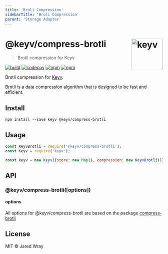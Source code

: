 ```yaml
---
title: 'Broli Compression'
sidebarTitle: 'Broli Compression'
parent: 'Storage Adapter'
---
```


# @keyv/compress-brotli [<img width="100" align="right" src="https://jaredwray.com/images/keyv.svg" alt="keyv">](https://github.com/jaredwray/keyv)

> Brotli compression for Keyv

[![build](https://github.com/jaredwray/keyv/actions/workflows/tests.yaml/badge.svg)](https://github.com/jaredwray/keyv/actions/workflows/tests.yaml)
[![codecov](https://codecov.io/gh/jaredwray/keyv/branch/main/graph/badge.svg?token=bRzR3RyOXZ)](https://codecov.io/gh/jaredwray/keyv)
[![npm](https://img.shields.io/npm/v/@keyv/compress-brotli.svg)](https://www.npmjs.com/package/@keyv/compress-brotli)
[![npm](https://img.shields.io/npm/dm/@keyv/compress-brotli)](https://npmjs.com/package/@keyv/compress-brotli)

Brotli compression for [Keyv](https://github.com/jaredwray/keyv).

Brotli is a data compression algorithm that is designed to be fast and efficient.

## Install

```shell
npm install --save keyv @keyv/compress-brotli
```

## Usage

```javascript
const KeyvBrotli = require('@keyv/compress-brotli');
const Keyv = require('keyv');

const keyv = new Keyv({store: new Map(), compression: new KeyvBrotli()});

```

## API

### @keyv/compress-brotli(\[options])

#### options

All options for @keyv/compress-brotli are based on the package [compress-brotli](https://github.com/Kikobeats/compress-brotli)

## License

MIT © Jared Wray